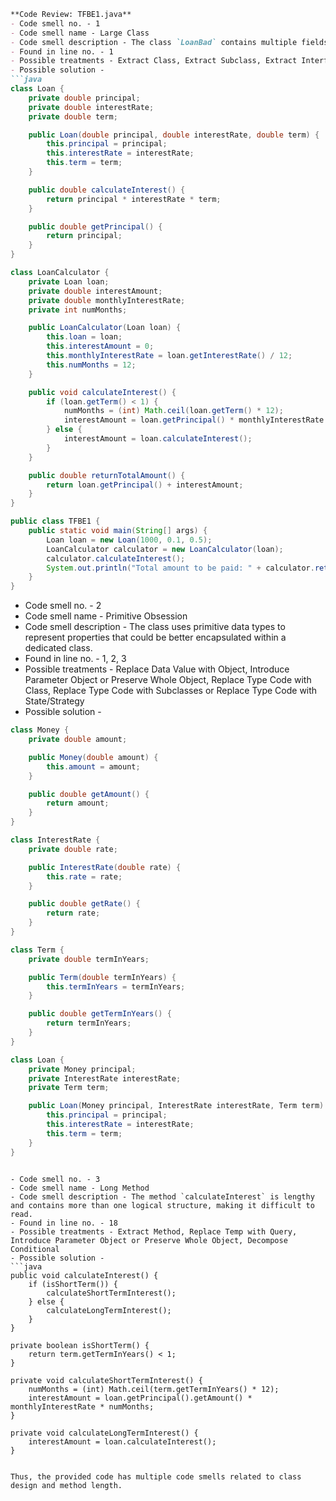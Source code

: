 ```markdown
**Code Review: TFBE1.java**
- Code smell no. - 1
- Code smell name - Large Class
- Code smell description - The class `LoanBad` contains multiple fields related to loan calculations, which suggests it could be split into smaller, more focused classes.
- Found in line no. - 1
- Possible treatments - Extract Class, Extract Subclass, Extract Interface, Duplicate Observed Data
- Possible solution - 
```java
class Loan {
    private double principal;
    private double interestRate;
    private double term;

    public Loan(double principal, double interestRate, double term) {
        this.principal = principal;
        this.interestRate = interestRate;
        this.term = term;
    }

    public double calculateInterest() {
        return principal * interestRate * term;
    }

    public double getPrincipal() {
        return principal;
    }
}

class LoanCalculator {
    private Loan loan;
    private double interestAmount;
    private double monthlyInterestRate;
    private int numMonths;

    public LoanCalculator(Loan loan) {
        this.loan = loan;
        this.interestAmount = 0;
        this.monthlyInterestRate = loan.getInterestRate() / 12;
        this.numMonths = 12;
    }

    public void calculateInterest() {
        if (loan.getTerm() < 1) {
            numMonths = (int) Math.ceil(loan.getTerm() * 12);
            interestAmount = loan.getPrincipal() * monthlyInterestRate * numMonths;
        } else {
            interestAmount = loan.calculateInterest();
        }
    }

    public double returnTotalAmount() {
        return loan.getPrincipal() + interestAmount;
    }
}

public class TFBE1 {
    public static void main(String[] args) {
        Loan loan = new Loan(1000, 0.1, 0.5);
        LoanCalculator calculator = new LoanCalculator(loan);
        calculator.calculateInterest();
        System.out.println("Total amount to be paid: " + calculator.returnTotalAmount());
    }
}
```

- Code smell no. - 2
- Code smell name - Primitive Obsession
- Code smell description - The class uses primitive data types to represent properties that could be better encapsulated within a dedicated class.
- Found in line no. - 1, 2, 3
- Possible treatments - Replace Data Value with Object, Introduce Parameter Object or Preserve Whole Object, Replace Type Code with Class, Replace Type Code with Subclasses or Replace Type Code with State/Strategy
- Possible solution - 
```java
class Money {
    private double amount;

    public Money(double amount) {
        this.amount = amount;
    }

    public double getAmount() {
        return amount;
    }
}

class InterestRate {
    private double rate;

    public InterestRate(double rate) {
        this.rate = rate;
    }

    public double getRate() {
        return rate;
    }
}

class Term {
    private double termInYears;

    public Term(double termInYears) {
        this.termInYears = termInYears;
    }

    public double getTermInYears() {
        return termInYears;
    }
}

class Loan {
    private Money principal;
    private InterestRate interestRate;
    private Term term;

    public Loan(Money principal, InterestRate interestRate, Term term) {
        this.principal = principal;
        this.interestRate = interestRate;
        this.term = term;
    }
}
```
``` 

- Code smell no. - 3
- Code smell name - Long Method
- Code smell description - The method `calculateInterest` is lengthy and contains more than one logical structure, making it difficult to read.
- Found in line no. - 18
- Possible treatments - Extract Method, Replace Temp with Query, Introduce Parameter Object or Preserve Whole Object, Decompose Conditional
- Possible solution - 
```java
public void calculateInterest() {
    if (isShortTerm()) {
        calculateShortTermInterest();
    } else {
        calculateLongTermInterest();
    }
}

private boolean isShortTerm() {
    return term.getTermInYears() < 1;
}

private void calculateShortTermInterest() {
    numMonths = (int) Math.ceil(term.getTermInYears() * 12);
    interestAmount = loan.getPrincipal().getAmount() * monthlyInterestRate * numMonths;
}

private void calculateLongTermInterest() {
    interestAmount = loan.calculateInterest();
}
```
``` 

Thus, the provided code has multiple code smells related to class design and method length.
```